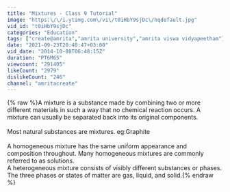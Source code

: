 ```yaml
---
title: "Mixtures - Class 9 Tutorial"
image: "https:\/\/i.ytimg.com\/vi\/t0iHbY9sjDc\/hqdefault.jpg"
vid_id: "t0iHbY9sjDc"
categories: "Education"
tags: ["create@amrita","amrita university","amrita viswa vidyapeetham"]
date: "2021-09-23T20:40:47+03:00"
vid_date: "2014-10-08T06:48:15Z"
duration: "PT6M6S"
viewcount: "291405"
likeCount: "2979"
dislikeCount: "246"
channel: "amritacreate"
---
```

{% raw %}A mixture is a substance made by combining two or more different materials in such a way that no chemical reaction occurs. A mixture can usually be separated back into its original components. <br /><br />Most natural substances are mixtures. eg:Graphite<br /><br />A homogeneous mixture has the same uniform appearance and composition throughout. Many homogeneous mixtures are commonly referred to as solutions. <br />A heterogeneous mixture consists of visibly different substances or phases. The three phases or states of matter are gas, liquid, and solid.{% endraw %}
